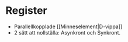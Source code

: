 # Register
- Parallellkopplade [[Minneselement|D-vippa]]
- 2 sätt att nollställa: Asynkront och Synkront.